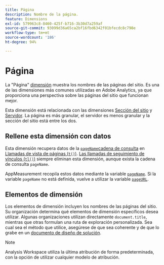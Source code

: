 ```yaml
---
title: Página
description: Nombre de la página.
feature: Dimensions
exl-id: 579963c8-8460-425f-b716-3b30d7a259af
source-git-commit: 93099d36a65ca2bf16fbd6342f01bfecdc8c798e
workflow-type: tm+mt
source-wordcount: '186'
ht-degree: 94%

---
```


# Página

La &quot;Página&quot; [dimensión](overview.md) muestra los nombres de las páginas del sitio. Es una de las dimensiones más comunes utilizadas en Adobe Analytics, ya que proporciona una perspectiva sobre las páginas del sitio que funcionan mejor.

Esta dimensión está relacionada con las dimensiones [Sección del sitio](site-section.md) y [Servidor](server.md). La página es más granular, el servidor es menos granular y la sección del sitio está entre los dos.

## Rellene esta dimensión con datos

Esta dimensión recupera datos de la [`pageName`cadena de consulta](/help/implement/validate/query-parameters.md) en [Llamadas de vista de páginas (`t()`)](/help/implement/vars/functions/t-method.md). [Las llamadas de seguimiento de vínculos (`tl()`)](/help/implement/vars/functions/tl-method.md) siempre eliminan esta dimensión, aunque exista la cadena de consulta `pageName`.

AppMeasurement recopila estos datos mediante la variable [`pageName`](/help/implement/vars/page-vars/pagename.md). Si la variable `pageName` no está definida, vuelve a utilizar la variable [`pageURL`](/help/implement/vars/page-vars/pageurl.md).

## Elementos de dimensión

Los elementos de dimensión incluyen los nombres de las páginas del sitio. Su organización determina qué elementos de dimensión específicos desea utilizar. Algunas organizaciones utilizan directamente `document.title`, mientras que otras formulan una ruta de exploración personalizada. Sea cual sea el método que utilice, asegúrese de que sea coherente y de que lo grabe en un [documento de diseño de solución](/help/implement/prepare/solution-design.md).

>[!NOTE]
>
>Analysis Workspace utiliza la última atribución de forma predeterminada, con la opción de utilizar cualquier modelo de atribución.
